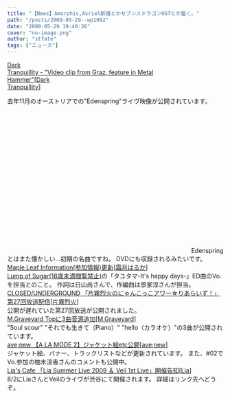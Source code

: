 ```yaml
---
title: "【News】Amorphis,Asriel新譜とかセブンスドラゴンOSTとか届く。"
path: "/posts/2009-05-29--wp1092"
date: "2009-05-29 19:40:36"
cover: "no-image.png"
author: "stfate"
tags: ["ニュース"]
---
```


<style type="text/css">
<!--
p {white-space: pre-wrap};
-->
</style>

<a class="topics" href="http://www.darktranquillity.com/realindex.html" target="_blank">Dark Tranquillity - "Video clip from Graz, feature in Metal Hammer"</a><span class="junre">[<a href="http://www.darktranquillity.com/" target="_blank">Dark Tranquillity</a>]</span>
<div class="news">去年11月のオーストリアでの"Edenspring"ライヴ映像が公開されています。
<object width="425" height="344"><param name="movie" value="http://www.youtube.com/v/YMCT_7tcUhw&hl=ja&fs=1"></param><param name="allowFullScreen" value="true"></param><param name="allowscriptaccess" value="always"></param><embed src="http://www.youtube.com/v/YMCT_7tcUhw&hl=ja&fs=1" type="application/x-shockwave-flash" allowscriptaccess="always" allowfullscreen="true" width="425" height="344"></embed></object>
Edenspringとはまた懐かしい…初期の名曲ですね。
DVDにも収録されるみたいです。</div>
<a class="topics" href="http://shimotsukin.com/" target="_blank">Maple Leaf Information(参加情報)更新</a><span class="junre">[<a href="http://shimotsukin.com/" target="_blank">霜月はるか</a>]</span>
<div class="news"><a href="http://www.lumpofsugar.co.jp/" target="_blank">Lump of Sugar(18歳未満閲覧禁止)</a>の「タユタマ-It's happy days-」ED曲のVo.を担当とのこと。
作詞は日山尚さんで、作編曲は景家淳さんが担当。</div>
<a class="topics" href="http://www.nyanhour.com/" target="_blank">CLOSED/UNDERGROUND 「片霧烈火のにゃんこっこアワー☆りあらいず！」第27回放送配信</a><span class="junre">[<a href="http://www.rekka.jp/" target="_blank">片霧烈火</a>]</span>
<div class="news">公開が遅れていた第27回放送が公開されました。</div>
<a class="topics" href="http://www.geocities.jp/iwamud/" target="_blank">M.Graveyard Topに3曲音源追加</a><span class="junre">[<a href="http://www.geocities.jp/iwamud/" target="_blank">M.Graveyard</a>]</span>
<div class="news">"Soul scour" "それでも生きて（Piano）" "hello（カラオケ）"の3曲が公開されています。</div>
<a class="topics" href="http://www.avenew.jp/" target="_blank">ave;new 【A LA MODE 2】ジャケット絵etc公開</a><span class="junre">[<a href="http://www.avenew.jp/" target="_blank">ave;new</a>]</span>
<div class="news">ジャケット絵、バナー、トラックリストなどが更新されています。
また、#02でVo.参加の柚木涼香さんのコメントも公開中。</div>
<a class="topics" href="http://blog.lias-cafe.com/" target="_blank">Lia's Cafe 「Lia Summer Live 2009 ＆ Veil 1st Live」開催告知</a><span class="junre">[<a href="http://www.lias-cafe.com/" target="_blank">Lia</a>]</span>
<div class="news">8/2にLiaさんとVeilのライヴが渋谷にて開催されます。
詳細はリンク先へどうぞ。</div>
